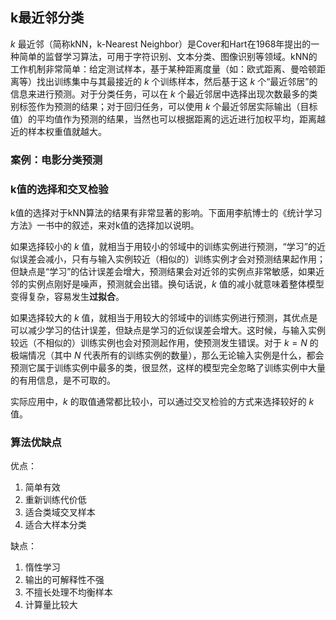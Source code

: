 ## k最近邻分类

$k$ 最近邻（简称kNN，k-Nearest Neighbor）是Cover和Hart在1968年提出的一种简单的监督学习算法，可用于字符识别、文本分类、图像识别等领域。kNN的工作机制非常简单：给定测试样本，基于某种距离度量（如：欧式距离、曼哈顿距离等）找出训练集中与其最接近的 $k$ 个训练样本，然后基于这 $k$ 个“最近邻居”的信息来进行预测。对于分类任务，可以在 $k$ 个最近邻居中选择出现次数最多的类别标签作为预测的结果；对于回归任务，可以使用 $k$ 个最近邻居实际输出（目标值）的平均值作为预测的结果，当然也可以根据距离的远近进行加权平均，距离越近的样本权重值就越大。

### 案例：电影分类预测



### k值的选择和交叉检验

k值的选择对于kNN算法的结果有非常显著的影响。下面用李航博士的《统计学习方法》一书中的叙述，来对k值的选择加以说明。

如果选择较小的 $k$ 值，就相当于用较小的邻域中的训练实例进行预测，“学习”的近似误差会减小，只有与输入实例较近（相似的）训练实例才会对预测结果起作用；但缺点是“学习”的估计误差会增大，预测结果会对近邻的实例点非常敏感，如果近邻的实例点刚好是噪声，预测就会出错。换句话说，$k$ 值的减小就意味着整体模型变得复杂，容易发生**过拟合**。

如果选择较大的 $k$ 值，就相当于用较大的邻域中的训练实例进行预测，其优点是可以减少学习的估计误差，但缺点是学习的近似误差会增大。这时候，与输入实例较远（不相似的）训练实例也会对预测起作用，使预测发生错误。对于 $k=N$ 的极端情况（其中 $N$ 代表所有的训练实例的数量），那么无论输入实例是什么，都会预测它属于训练实例中最多的类，很显然，这样的模型完全忽略了训练实例中大量的有用信息，是不可取的。

实际应用中，$k$ 的取值通常都比较小，可以通过交叉检验的方式来选择较好的 $k$ 值。



### 算法优缺点

优点：

1. 简单有效
2. 重新训练代价低
3. 适合类域交叉样本
4. 适合大样本分类

缺点：

1. 惰性学习
2. 输出的可解释性不强
3. 不擅长处理不均衡样本
4. 计算量比较大
